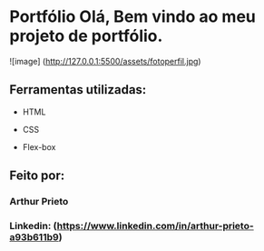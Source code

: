 
# Portfólio Olá, Bem vindo ao meu projeto de portfólio.

![image] (http://127.0.0.1:5500/assets/fotoperfil.jpg)

## Ferramentas utilizadas:

* HTML

* CSS

* Flex-box

## Feito por:

### Arthur Prieto

### Linkedin: (https://www.linkedin.com/in/arthur-prieto-a93b611b9)



